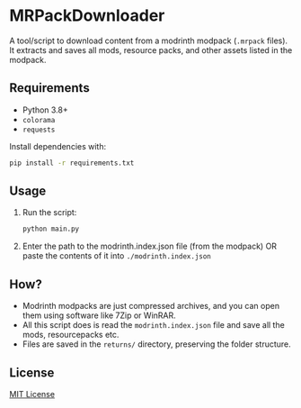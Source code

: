 # MRPackDownloader
A tool/script to download content from a modrinth modpack (`.mrpack` files). It extracts and saves all mods, resource packs, and other assets listed in the modpack.

## Requirements
- Python 3.8+
- `colorama`
- `requests`

Install dependencies with:
```sh
pip install -r requirements.txt
```

## Usage
1. Run the script:
    ```sh
    python main.py
    ```
2. Enter the path to the modrinth.index.json file (from the modpack) OR paste the contents of it into `./modrinth.index.json`


## How?
- Modrinth modpacks are just compressed archives, and you can open them using software like 7Zip or WinRAR.
- All this script does is read the `modrinth.index.json` file and save all the mods, resourcepacks etc.
- Files are saved in the `returns/` directory, preserving the folder structure.

## License
[MIT License](./LICENSE)
